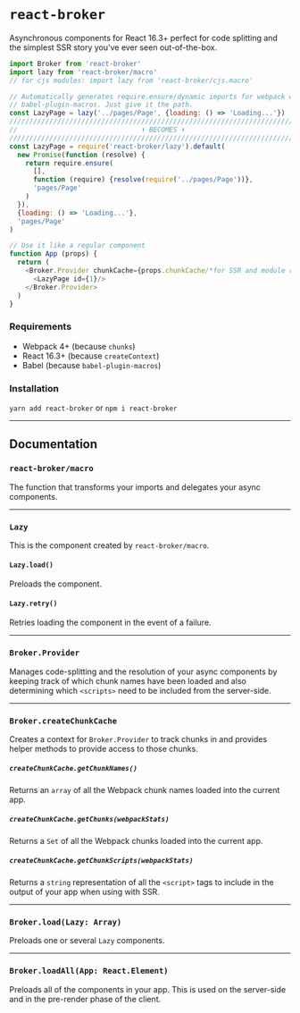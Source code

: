 # `react-broker`
Asynchronous components for React 16.3+ perfect for code splitting and the
simplest SSR story you've ever seen out-of-the-box.

```js
import Broker from 'react-broker'
import lazy from 'react-broker/macro'
// for cjs modules: import lazy from 'react-broker/cjs.macro'

// Automatically generates require.ensure/dynamic imports for webpack with
// babel-plugin-macros. Just give it the path.
const LazyPage = lazy('../pages/Page', {loading: () => 'Loading...'})
////////////////////////////////////////////////////////////////////////////////
//                               ⬇ BECOMES ⬇                                //
///////////////////////////////////////////////////////////////////////////////
const LazyPage = require('react-broker/lazy').default(
  new Promise(function (resolve) {
    return require.ensure(
      [],
      function (require) {resolve(require('../pages/Page'))},
      'pages/Page'
    )
  }),
  {loading: () => 'Loading...'},
  'pages/Page'
)

// Use it like a regular component
function App (props) {
  return (
    <Broker.Provider chunkCache={props.chunkCache/*for SSR and module resolution*/}>
      <LazyPage id={1}/>
    </Broker.Provider>
  )
}
```


### Requirements
- Webpack 4+ (because `chunks`)
- React 16.3+ (because `createContext`)
- Babel (because `babel-plugin-macros`)

### Installation
`yarn add react-broker` or `npm i react-broker`

--------------------------------------------------------------------------------

## Documentation
### `react-broker/macro`
The function that transforms your imports and delegates your async components.

--------------------------------------------------------------------------------

### `Lazy`
This is the component created by `react-broker/macro`.
#### `Lazy.load()`
Preloads the component.
#### `Lazy.retry()`
Retries loading the component in the event of a failure.

--------------------------------------------------------------------------------

### `Broker.Provider`
Manages code-splitting and the resolution of your async components by
keeping track of which chunk names have been loaded and also determining
which `<scripts>` need to be included from the server-side.

--------------------------------------------------------------------------------

### `Broker.createChunkCache`
Creates a context for `Broker.Provider` to track chunks in and provides
helper methods to provide access to those chunks.
##### `createChunkCache.getChunkNames()`
Returns an `array` of all the Webpack chunk names loaded into the current app.
##### `createChunkCache.getChunks(webpackStats)`
Returns a `Set` of all the Webpack chunks loaded into the current app.
##### `createChunkCache.getChunkScripts(webpackStats)`
Returns a `string` representation of all the `<script>` tags to include in the
output of your app when using with SSR.

--------------------------------------------------------------------------------

### `Broker.load(Lazy: Array)`
Preloads one or several `Lazy` components.

--------------------------------------------------------------------------------

### `Broker.loadAll(App: React.Element)`
Preloads all of the components in your app. This is used on the server-side and
in the pre-render phase of the client.
